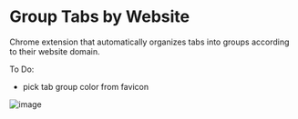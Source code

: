 # Group Tabs by Website
Chrome extension that automatically organizes tabs into groups according to their website domain.

To Do:
- pick tab group color from favicon

![image](https://github.com/austish/Group-Tabs-by-Website/assets/67724520/8642fdcf-19e4-4a04-a922-d8383fa99812)


<br><br> 
